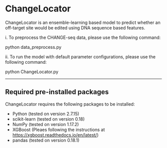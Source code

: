 # ChangeLocator
ChangeLocator is an ensemble-learning based model to predict whether an off-target site would be edited using DNA sequence based features.

i. To preprocess the CHANGE-seq data, please use the following command:

python data_preprocess.py

ii. To run the model with default parameter configurations, please use the following command:

python ChangeLocator.py

************************************************************************************
## Required pre-installed packages
ChangeLocator requires the following packages to be installed:
- Python (tested on version 2.7.15)
- scikit-learn (tested on version 0.18)
- NumPy (tested on version 1.17.2)
- XGBoost (Pleaes following the instructions at https://xgboost.readthedocs.io/en/latest/)
- pandas (tested on version 0.18.1)
